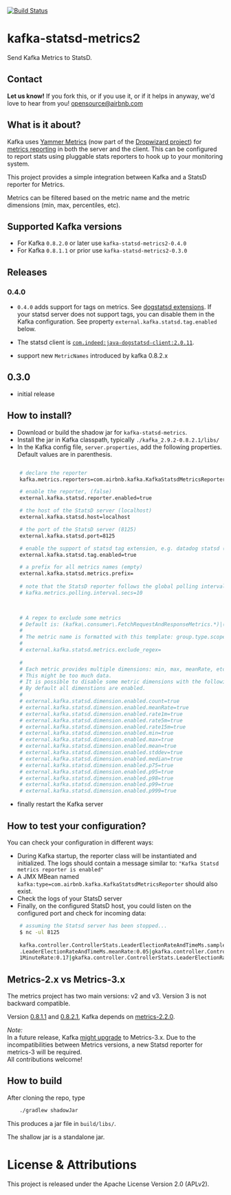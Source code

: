 [![Build Status](https://travis-ci.org/airbnb/kafka-statsd-metrics2.png?branch=master)](https://travis-ci.org/airbnb/kafka-statsd-metrics2)

# kafka-statsd-metrics2

Send Kafka Metrics to StatsD.

## Contact 
**Let us know!** If you fork this, or if you use it, or if it helps in anyway, we'd love to hear from you! opensource@airbnb.com

## What is it about?
Kafka uses [Yammer Metrics](http://metrics.codahale.com/getting-started/) (now part of the [Dropwizard project](http://metrics.codahale.com/about/)) for [metrics reporting](https://kafka.apache.org/documentation.html#monitoring)
in both the server and the client.
This can be configured to report stats using pluggable stats reporters to hook up to your monitoring system.

This project provides a simple integration between Kafka and a StatsD reporter for Metrics.

Metrics can be filtered based on the metric name and the metric dimensions (min, max, percentiles, etc).

## Supported Kafka versions

- For Kafka `0.8.2.0` or later use `kafka-statsd-metrics2-0.4.0`
- For Kafka `0.8.1.1` or prior use `kafka-statsd-metrics2-0.3.0`


## Releases
 
### 0.4.0

 - `0.4.0` adds support for tags on metrics. See [dogstatsd extensions](http://docs.datadoghq.com/guides/dogstatsd/#tags). If your statsd server does not support tags, you can disable them in the Kafka configuration. See property `external.kafka.statsd.tag.enabled` below.

 - The statsd client is [`com.indeed:java-dogstatsd-client:2.0.11`](https://github.com/indeedeng/java-dogstatsd-client/tree/java-dogstatsd-client-2.0.11).
 - support new `MetricNames` introduced by kafka 0.8.2.x

## 0.3.0

- initial release
        
## How to install?

- Download or build the shadow jar for `kafka-statsd-metrics`.
- Install the jar in Kafka classpath, typically `./kafka_2.9.2-0.8.2.1/libs/`
- In the Kafka config file, `server.properties`, add the following properties. Default values are in parenthesis.



```bash

    # declare the reporter
    kafka.metrics.reporters=com.airbnb.kafka.KafkaStatsdMetricsReporter

    # enable the reporter, (false)
    external.kafka.statsd.reporter.enabled=true

    # the host of the StatsD server (localhost)
    external.kafka.statsd.host=localhost

    # the port of the StatsD server (8125)
    external.kafka.statsd.port=8125

    # enable the support of statsd tag extension, e.g. datadog statsd (true)
    external.kafka.statsd.tag.enabled=true

    # a prefix for all metrics names (empty)
    external.kafka.statsd.metrics.prefix=
    
    # note that the StatsD reporter follows the global polling interval (10)
    # kafka.metrics.polling.interval.secs=10


    
    # A regex to exclude some metrics
    # Default is: (kafka\.consumer\.FetchRequestAndResponseMetrics.*)|(.*ReplicaFetcherThread.*)|(kafka\.server\.FetcherLagMetrics\..*)|(kafka\.log\.Log\..*)|(kafka\.cluster\.Partition\..*)
    #
    # The metric name is formatted with this template: group.type.scope.name
    #
    # external.kafka.statsd.metrics.exclude_regex=
    
    #
    # Each metric provides multiple dimensions: min, max, meanRate, etc
    # This might be too much data.
    # It is possible to disable some metric dimensions with the following properties:
    # By default all dimenstions are enabled.
    #
    # external.kafka.statsd.dimension.enabled.count=true
    # external.kafka.statsd.dimension.enabled.meanRate=true
    # external.kafka.statsd.dimension.enabled.rate1m=true
    # external.kafka.statsd.dimension.enabled.rate5m=true
    # external.kafka.statsd.dimension.enabled.rate15m=true
    # external.kafka.statsd.dimension.enabled.min=true
    # external.kafka.statsd.dimension.enabled.max=true
    # external.kafka.statsd.dimension.enabled.mean=true
    # external.kafka.statsd.dimension.enabled.stddev=true
    # external.kafka.statsd.dimension.enabled.median=true
    # external.kafka.statsd.dimension.enabled.p75=true
    # external.kafka.statsd.dimension.enabled.p95=true
    # external.kafka.statsd.dimension.enabled.p98=true
    # external.kafka.statsd.dimension.enabled.p99=true
    # external.kafka.statsd.dimension.enabled.p999=true
```

- finally restart the Kafka server

## How to test your configuration?

You can check your configuration in different ways:

- During Kafka startup, the reporter class will be instantiated and initialized. The logs should contain a message similar to:
`"Kafka Statsd metrics reporter is enabled"`
- A JMX MBean named `kafka:type=com.airbnb.kafka.KafkaStatsdMetricsReporter` should also exist.
- Check the logs of your StatsD server
- Finally, on the configured StatsD host, you could listen on the configured port and check for incoming data:
 
```bash
    # assuming the Statsd server has been stopped...
    $ nc -ul 8125
    
    kafka.controller.ControllerStats.LeaderElectionRateAndTimeMs.samples:1|gkafka.controller.ControllerStats
    .LeaderElectionRateAndTimeMs.meanRate:0.05|gkafka.controller.ControllerStats.LeaderElectionRateAndTimeMs.
    1MinuteRate:0.17|gkafka.controller.ControllerStats.LeaderElectionRateAndTimeMs.5MinuteRate:0.19|g....
```


## Metrics-2.x vs Metrics-3.x
The metrics project has two main versions: v2 and v3. Version 3 is not backward compatible.
 
Version [0.8.1.1](https://github.com/apache/kafka/blob/0.8.1.1/build.gradle#L217) and [0.8.2.1](https://github.com/apache/kafka/blob/0.8.2.1/build.gradle#L209), Kafka depends on [metrics-2.2.0](http://mvnrepository.com/artifact/com.yammer.metrics/metrics-core/2.2.0). 

*Note:*<br/>
In a future release, Kafka [might upgrade](https://issues.apache.org/jira/browse/KAFKA-960) to Metrics-3.x.
Due to the incompatibilities between Metrics versions, a new Statsd reporter for metrics-3 will be required.<br/>
All contributions welcome!


## How to build

After cloning the repo, type

```bash
    ./gradlew shadowJar
```

This produces a jar file in `build/libs/`. 

The shallow jar is a standalone jar.


# License & Attributions

This project is released under the Apache License Version 2.0 (APLv2).

